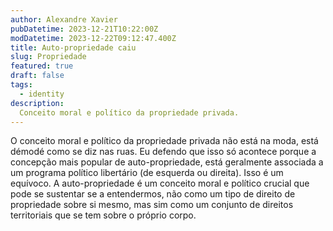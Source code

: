 ```yaml
---
author: Alexandre Xavier
pubDatetime: 2023-12-21T10:22:00Z
modDatetime: 2023-12-22T09:12:47.400Z
title: Auto-propriedade caiu 
slug: Propriedade
featured: true
draft: false
tags:
  - identity
description:
  Conceito moral e político da propriedade privada.
---
```


O conceito moral e político da propriedade privada não está na moda, está démodé como se diz nas ruas. Eu defendo que isso só acontece porque a concepção mais popular de auto-propriedade, está geralmente associada a um programa político libertário (de esquerda ou direita). Isso é um equívoco. A auto-propriedade é um conceito moral e político crucial que pode se sustentar se a entendermos, não como um tipo de direito de propriedade sobre si mesmo, mas sim como um conjunto de direitos territoriais que se tem sobre o próprio corpo. 